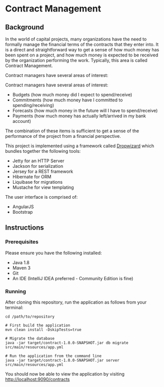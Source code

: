 # Contract Management

## Background

In the world of capital projects, many organizations have the need to formally manage the financial terms of the contracts that they enter into. It is a direct and straightforward way to get a sense of how much money has been spent on a project, and how much money is expected to be received by the organization performing the work. Typically, this area is called Contract Management.

Contract managers have several areas of interest:

Contract managers have several areas of interest:
  - Budgets (how much money did I expect to spend/receive)
  - Commitments (how much money have I committed to spending/receiving)
  - Forecasts (how much money in the future will I have to spend/receive)
  - Payments (how much money has actually left/arrived in my bank account)

The combination of these items is sufficient to get a sense of the performance of the project from a financial perspective.

This project is implemented using a framework called [Dropwizard](http://www.dropwizard.io/0.9.2/docs/) which bundles together the following tools:
  - Jetty for an HTTP Server
  - Jackson for serialization
  - Jersey for a REST framework
  - Hibernate for ORM
  - Liquibase for migrations
  - Mustache for view templating

The user interface is comprised of:
  - AngularJS
  - Bootstrap

## Instructions

### Prerequisites

Please ensure you have the following installed:

  - Java 1.8
  - Maven 3
  - Git
  - An IDE (IntelliJ IDEA preferred - Community Edition is fine)

### Running

After cloning this repository, run the application as follows from your terminal:

```
cd /path/to/repository

# First build the application
mvn clean install -DskipTests=true

# Migrate the database
java -jar target/contract-1.0.0-SNAPSHOT.jar db migrate src/main/resources/app.yml

# Run the application from the command line
java -jar target/contract-1.0.0-SNAPSHOT.jar server src/main/resources/app.yml
```

You should now be able to view the application by visiting [http://localhost:9090/contracts](http://localhost:9090/contracts)
